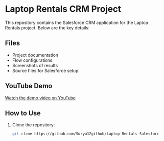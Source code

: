 # Laptop Rentals CRM Project

This repository contains the Salesforce CRM application for the Laptop Rentals project. Below are the key details:

## Files
- Project documentation
- Flow configurations
- Screenshots of results
- Source files for Salesforce setup

## YouTube Demo
[Watch the demo video on YouTube](https://youtu.be/LeWEErFds-g?si=TzW7gaW5Q5-1T0vH)

## How to Use
1. Clone the repository:
   ```bash
   git clone https://github.com/Surya12github/Laptop-Rentals-Salesforce.git
